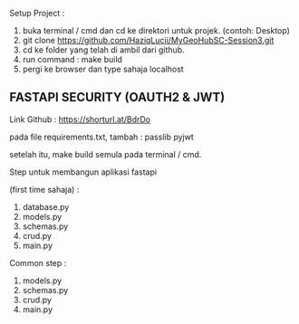 Setup Project :

1. buka terminal / cmd dan cd ke direktori untuk projek. (contoh: Desktop)
2. git clone https://github.com/HaziqLucii/MyGeoHubSC-Session3.git
3. cd ke folder yang telah di ambil dari github.
4. run command : make build
5. pergi ke browser dan type sahaja localhost


FASTAPI SECURITY (OAUTH2 & JWT)
------------------------------

Link Github : https://shorturl.at/BdrDo

pada file requirements.txt, tambah :
passlib
pyjwt

setelah itu, make build semula pada terminal / cmd.

Step untuk membangun aplikasi fastapi

(first time sahaja) :
1. database.py
2. models.py
3. schemas.py
4. crud.py
5. main.py


Common step :
1. models.py
2. schemas.py
3. crud.py
4. main.py


